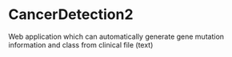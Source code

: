 # CancerDetection2
Web application which can automatically generate gene mutation information and class from clinical file (text)
